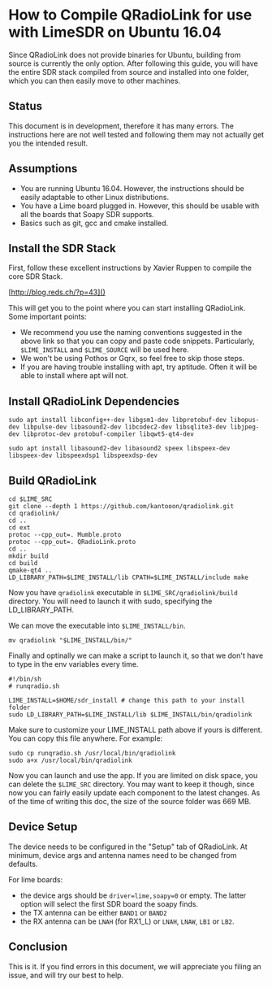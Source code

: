 # How to Compile QRadioLink for use with LimeSDR on Ubuntu 16.04

Since QRadioLink does not provide binaries for Ubuntu, building from source is currently the only option. After following this guide, you will have the entire SDR stack compiled from source and installed into one folder, which you can then easily move to other machines.

## Status

This document is in development, therefore it has many errors. The instructions here are not well tested and following them may not actually get you the intended result.

## Assumptions

- You are running Ubuntu 16.04. However, the instructions should be easily adaptable to other Linux distributions.
- You have a Lime board plugged in. However, this should be usable with all the boards that Soapy SDR supports.
- Basics such as git, gcc and cmake installed.

## Install the SDR Stack

First, follow these excellent instructions by Xavier Ruppen to compile the core SDR Stack.

[http://blog.reds.ch/?p=43]()

This will get you to the point where you can start installing QRadioLink. Some important points:

- We recommend you use the naming conventions suggested in the above link so that you can copy and paste code snippets. Particularly, `$LIME_INSTALL` and `$LIME_SOURCE` will be used here.
- We won't be using Pothos or Gqrx, so feel free to skip those steps.
- If you are having trouble installing with apt, try aptitude. Often it will be able to install where apt will not.


## Install QRadioLink Dependencies

```
sudo apt install libconfig++-dev libgsm1-dev libprotobuf-dev libopus-dev libpulse-dev libasound2-dev libcodec2-dev libsqlite3-dev libjpeg-dev libprotoc-dev protobuf-compiler libqwt5-qt4-dev

sudo apt install libasound2-dev libasound2 speex libspeex-dev libspeex-dev libspeexdsp1 libspeexdsp-dev
```
## Build QRadioLink

```
cd $LIME_SRC
git clone --depth 1 https://github.com/kantooon/qradiolink.git
cd qradiolink/
cd ..
cd ext
protoc --cpp_out=. Mumble.proto
protoc --cpp_out=. QRadioLink.proto
cd ..
mkdir build
cd build
qmake-qt4 ..
LD_LIBRARY_PATH=$LIME_INSTALL/lib CPATH=$LIME_INSTALL/include make

```

Now you have `qradiolink` executable in `$LIME_SRC/qradiolink/build` directory. You will need to launch it with sudo, specifying the LD_LIBRARY_PATH.

We can move the executable into `$LIME_INSTALL/bin`.

```
mv qradiolink "$LIME_INSTALL/bin/"
```

Finally and optinally we can make a script to launch it, so that we don't have to type in the env variables every time.

```
#!/bin/sh
# runqradio.sh

LIME_INSTALL=$HOME/sdr_install # change this path to your install folder
sudo LD_LIBRARY_PATH=$LIME_INSTALL/lib $LIME_INSTALL/bin/qradiolink
```

Make sure to customize your LIME_INSTALL path above if yours is different. You can copy this file anywhere. For example:

```
sudo cp runqradio.sh /usr/local/bin/qradiolink
sudo a+x /usr/local/bin/qradiolink
```
Now you can launch and use the app. If you are limited on disk space, you can delete the `$LIME_SRC` directory. You may want to keep it though, since now you can fairly easily update each component to the latest changes. As of the time of writing this doc, the size of the source folder was 669 MB.

## Device Setup

The device needs to be configured in the "Setup" tab of QRadioLink. At minimum, device args and antenna names need to be changed from defaults.

For lime boards:
- the device args should be `driver=lime,soapy=0` or empty. The latter option will select the first SDR board the soapy finds.
- the TX antenna can be either `BAND1` or `BAND2` 
- the RX antenna can be `LNAH` (for RX1_L) or `LNAH`, `LNAW`, `LB1` or `LB2`.

## Conclusion

This is it. If you find errors in this document, we will appreciate you filing an issue, and will try our best to help.

